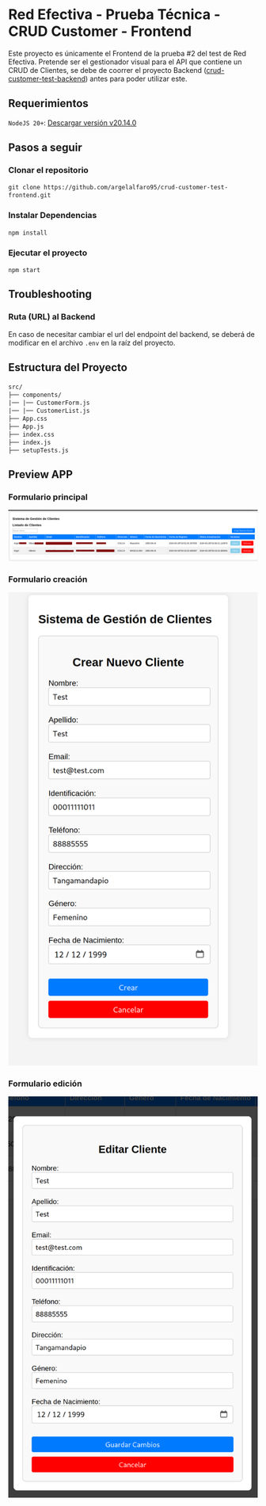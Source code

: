 # Red Efectiva - Prueba Técnica - CRUD Customer - Frontend

Este proyecto es únicamente el Frontend de la prueba #2 del test de Red Efectiva. Pretende ser el gestionador visual para el API que contiene un CRUD de Clientes, se debe de coorrer el proyecto Backend ([crud-customer-test-backend](https://github.com/argelalfaro95/crud-customer-test-backend/tree/main)) antes para poder utilizar este. 


## Requerimientos

`NodeJS 20+`: [Descargar versión v20.14.0](https://nodejs.org/dist/v20.14.0/node-v20.14.0-x64.msi)

## Pasos a seguir

### Clonar el repositorio

    git clone https://github.com/argelalfaro95/crud-customer-test-frontend.git

### Instalar Dependencias

    npm install

### Ejecutar el proyecto

    npm start

## Troubleshooting    

### Ruta (URL) al Backend

En caso de necesitar cambiar el url del endpoint del backend, se deberá de modificar en el archivo `.env` en la raíz del proyecto.

## Estructura del Proyecto

    src/
    ├── components/
    |── |── CustomerForm.js
    |── |── CustomerList.js
    ├── App.css
    ├── App.js
    ├── index.css
    ├── index.js
    ├── setupTests.js

## Preview APP

### Formulario principal

![Listado de clientes](/resource/crud-frontend-customer-01.png)

### Formulario creación

![Creación de cliente](/resource/crud-frontend-customer-02.png)

### Formulario edición

![Creación de cliente](/resource/crud-frontend-customer-03.png)